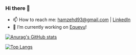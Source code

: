 ### Hi there 👋

<!--
**hamzehd/hamzehd** is a ✨ _special_ ✨ repository because its `README.md` (this file) appears on your GitHub profile.

Here are some ideas to get you started:

- 🔭 I’m currently working on ...
- 🌱 I’m currently learning ...
- 👯 I’m looking to collaborate on ...
- 🤔 I’m looking for help with ...
- 💬 Ask me about ...
- 📫 How to reach me: ...
- 😄 Pronouns: ...
- ⚡ Fun fact: ...
-->


- 📫 How to reach me: hamzehd93@gmail.com | <a href="https://linkedin.com/in/hamzah-darwish">LinkedIn</a>
- 🔭 I’m currently working on <a href="https://equevu.com">Equevu<a/>!

[![Anurag's GitHub stats](https://github-readme-stats.vercel.app/api?username=hamzehd&count_private=true&show_icons=true&theme=radical)](https://github.com/anuraghazra/github-readme-stats)
  
 
[![Top Langs](https://github-readme-stats.vercel.app/api/top-langs/?username=hamzehd&layout=compact&count_private=true)](https://github.com/anuraghazra/github-readme-stats)
